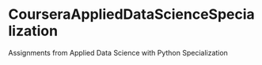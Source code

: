 # CourseraAppliedDataScienceSpecialization
Assignments from Applied Data Science with Python Specialization
